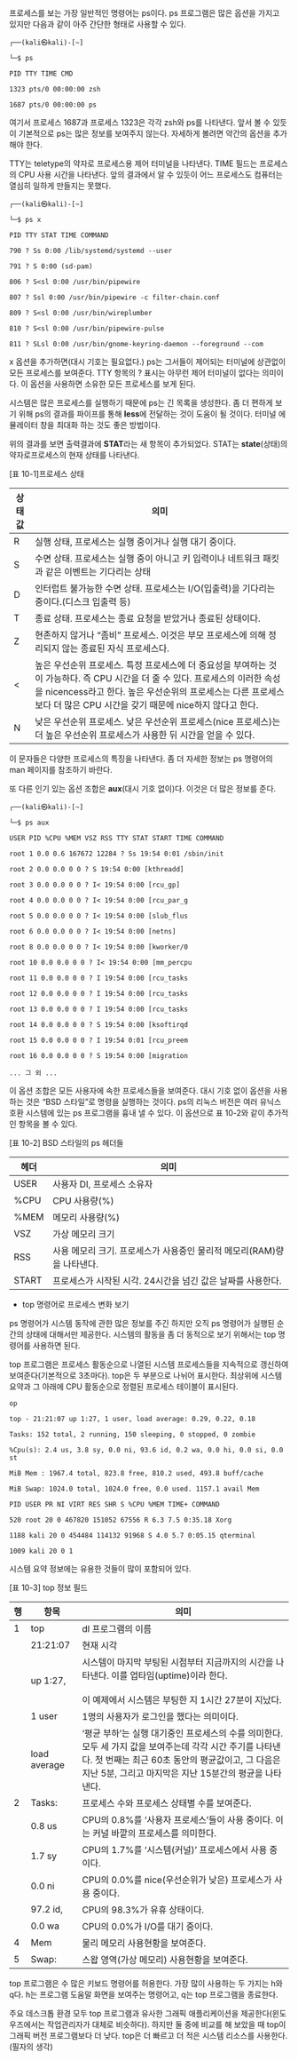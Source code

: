 

프로세스를 보는 가장 일반적인 명령어는 ps이다. ps 프로그램은 많은 옵션을 가지고 있지만 다음과 같이 아주 간단한 형태로 사용할 수 있다.


``` shell
┌──(kali㉿kali)-[~]

└─$ ps

PID TTY TIME CMD

1323 pts/0 00:00:00 zsh

1687 pts/0 00:00:00 ps
```


여기서 프로세스 1687과 프로세스 1323은 각각 zsh와 ps를 나타낸다. 앞서 볼 수 있듯이 기본적으로 ps는 많은 정보를 보여주지 않는다. 자세하게 볼려면 약간의 옵션을 추가해야 한다.

TTY는 teletype의 약자로 프로세스용 제어 터미널을 나타낸다. TIME 필드는 프로세스의 CPU 사용 시간을 나타낸다. 앞의 결과에서 알 수 있듯이 어느 프로세스도 컴퓨터는 열심히 일하게 만들지는 못했다.


``` shell
┌──(kali㉿kali)-[~]

└─$ ps x

PID TTY STAT TIME COMMAND

790 ? Ss 0:00 /lib/systemd/systemd --user

791 ? S 0:00 (sd-pam)

806 ? S<sl 0:00 /usr/bin/pipewire

807 ? Ssl 0:00 /usr/bin/pipewire -c filter-chain.conf

809 ? S<sl 0:00 /usr/bin/wireplumber

810 ? S<sl 0:00 /usr/bin/pipewire-pulse

811 ? SLsl 0:00 /usr/bin/gnome-keyring-daemon --foreground --com
```


x 옵션을 추가하면(대시 기호는 필요없다.) ps는 그서들이 제어되는 터미널에 상관없이 모든 프로세스를 보여준다. TTY 항목의 ? 표시는 아무런 제어 터미널이 없다는 의미이다. 이 옵션을 사용하면 소유한 모든 프로세스를 보게 된다.

시스템은 많은 프로세스를 실행하기 때문에 ps는 긴 목록을 생성한다. 좀 더 편하게 보기 위해 ps의 결과를 파이프를 통해 **less**에 전달하는 것이 도움이 될 것이다. 터미널 에뮬레이터 창을 최대화 하는 것도 좋은 방법이다.

위의 결과를 보면 출력결과에 **STAT**라는 새 항목이 추가되었다. STAT는 **state**(상태)의 약자로프로세스의 현재 상태를 나타낸다.




[표 10-1]프로세스 상태

| 상태 값 | 의미                                                                                                                                                        |
| ---- | --------------------------------------------------------------------------------------------------------------------------------------------------------- |
| R    | 실행 상태, 프로세스는 실행 중이거나 실행 대기 중이다.                                                                                                                           |
| S    | 수면 상태. 프로세스는 실행 중이 아니고 키 입력이나 네트워크 패킷과 같은 이벤트는 기다리는 상태                                                                                                    |
| D    | 인터럽트 불가능한 수면 상태. 프로세스는 I/O(입출력)을 기다리는 중이다.(디스크 입출력 등)                                                                                                     |
| T    | 종료 상태. 프로세스는 종료 요청을 받았거나 종료된 상태이다.                                                                                                                        |
| Z    | 현존하지 않거나 “좀비” 프로세스. 이것은 부모 프로세스에 의해 정리되지 않는 종료된 자식 프로세스다.                                                                                                 |
| <    | 높은 우선순위 프로세스. 특정 프로세스에 더 중요성을 부여하는 것이 가능하다. 즉 CPU 시간을 더 줄 수 있다. 프로세스의 이러한 속성을 nicencess라고 한다. 높은 우선순위의 프로세스는 다른 프로세스보다 더 많은 CPU 시간을 갖기 때문에 nice하지 않다고 한다. |
| N    | 낮은 우선순위 프로세스. 낮은 우선순위 프로세스(nice 프로세스)는 더 높은 우선순위 프로세스가 사용한 뒤 시간을 얻을 수 있다.                                                                                 |


이 문자들은 다양한 프로세스의 특징을 나타낸다. 좀 더 자세한 정보는 ps 명령어의 man 페이지를 참조하기 바란다.


또 다른 인기 있는 옵션 조합은 **aux**(대시 기호 없이)다. 이것은 더 많은 정보를 준다.


``` shell
┌──(kali㉿kali)-[~]

└─$ ps aux

USER PID %CPU %MEM VSZ RSS TTY STAT START TIME COMMAND

root 1 0.0 0.6 167672 12284 ? Ss 19:54 0:01 /sbin/init

root 2 0.0 0.0 0 0 ? S 19:54 0:00 [kthreadd]

root 3 0.0 0.0 0 0 ? I< 19:54 0:00 [rcu_gp]

root 4 0.0 0.0 0 0 ? I< 19:54 0:00 [rcu_par_g

root 5 0.0 0.0 0 0 ? I< 19:54 0:00 [slub_flus

root 6 0.0 0.0 0 0 ? I< 19:54 0:00 [netns]

root 8 0.0 0.0 0 0 ? I< 19:54 0:00 [kworker/0

root 10 0.0 0.0 0 0 ? I< 19:54 0:00 [mm_percpu

root 11 0.0 0.0 0 0 ? I 19:54 0:00 [rcu_tasks

root 12 0.0 0.0 0 0 ? I 19:54 0:00 [rcu_tasks

root 13 0.0 0.0 0 0 ? I 19:54 0:00 [rcu_tasks

root 14 0.0 0.0 0 0 ? S 19:54 0:00 [ksoftirqd

root 15 0.0 0.0 0 0 ? I 19:54 0:01 [rcu_preem

root 16 0.0 0.0 0 0 ? S 19:54 0:00 [migration

... 그 외 ...
```


이 옵션 조합은 모든 사용자에 속한 프로세스들을 보여준다. 대시 기호 없이 옵션을 사용하는 것은 “BSD 스타일”로 명령을 실행하는 것이다. ps의 리눅스 버전은 여러 유닉스 호환 시스템에 있는 ps 프로그램을 흉내 낼 수 있다. 이 옵션으로 표 10-2와 같이 추가적인 항목을 볼 수 있다.


[표 10-2] BSD 스타일의 ps 헤더들

| 헤더    | 의미                                         |
| ----- | ------------------------------------------ |
| USER  | 사용자 DI, 프로세스 소유자                           |
| %CPU  | CPU 사용량(%)                                 |
| %MEM  | 메모리 사용량(%)                                 |
| VSZ   | 가상 메모리 크기                                  |
| RSS   | 사용 메모리 크기. 프로세스가 사용중인 물리적 메모리(RAM)량을 나타낸다. |
| START | 프로세스가 시작된 시각. 24시간을 넘긴 값은 날짜를 사용한다.        |


- top 명령어로 프로세스 변화 보기

ps 명령어가 시스템 동작에 관한 많은 정보를 주긴 하지만 오직 ps 명령어가 실행된 순간의 상태에 대해서만 제공한다. 시스템의 활동을 좀 더 동적으로 보기 위해서는 top 명령어를 사용하면 된다.

top 프로그램은 프로세스 활동순으로 나열된 시스템 프로세스들을 지속적으로 갱신하여 보여준다(기본적으로 3초마다). top은 두 부분으로 나뉘어 표시한다. 최상위에 시스템 요약과 그 아래에 CPU 활동순으로 정렬된 프로세스 테이블이 표시된다.


``` shell
op

top - 21:21:07 up 1:27, 1 user, load average: 0.29, 0.22, 0.18

Tasks: 152 total, 2 running, 150 sleeping, 0 stopped, 0 zombie

%Cpu(s): 2.4 us, 3.8 sy, 0.0 ni, 93.6 id, 0.2 wa, 0.0 hi, 0.0 si, 0.0 st

MiB Mem : 1967.4 total, 823.8 free, 810.2 used, 493.8 buff/cache

MiB Swap: 1024.0 total, 1024.0 free, 0.0 used. 1157.1 avail Mem

PID USER PR NI VIRT RES SHR S %CPU %MEM TIME+ COMMAND

520 root 20 0 467820 151052 67556 R 6.3 7.5 0:35.18 Xorg

1188 kali 20 0 454484 114132 91968 S 4.0 5.7 0:05.15 qterminal

1009 kali 20 0 1
```


시스템 요약 정보에는 유용한 것들이 많이 포함되어 있다.



[표 10-3] top 정보 필드


| 행   | 항목           | 의미                                                                                                                                |
| --- | ------------ | --------------------------------------------------------------------------------------------------------------------------------- |
| 1   | top          | dl 프로그램의 이름                                                                                                                       |
|     | 21:21:07     | 현재 시각                                                                                                                             |
|     | up 1:27,     | 시스템이 마지막 부팅된 시점부터 지금까지의 시간을 나타낸다. 이를 업타임(uptime)이라 한다.<br><br>이 예제에서 시스템은 부팅한 지 1시간 27분이 지났다.                                     |
|     | 1 user       | 1명의 사용자가 로그인을 했다는 의미이다.                                                                                                           |
|     | load average | ‘평균 부하’는 실행 대기중인 프로세스의 수를 의미한다. 모두 세 가지 값을 보여주는데 각각 시간 주기를 나타낸다. 첫 번째는 최근 60초 동안의 평균값이고, 그 다음은 지난 5분, 그리고 마지막은 지난 15분간의 평균을 나타낸다. |
| 2   | Tasks:       | 프로세스 수와 프로세스 상태별 수를 보여준다.                                                                                                         |
|     | 0.8 us       | CPU의 0.8%를 ‘사용자 프로세스’들이 사용 중이다. 이는 커널 바깥의 프로세스를 의미한다.                                                                             |
|     | 1.7 sy       | CPU의 1.7%를 ‘시스템(커널)’ 프로세스에서 사용 중이다.                                                                                               |
|     | 0.0 ni       | CPU의 0.0%를 nice(우선순위가 낮은) 프로세스가 사용 중이다.                                                                                           |
|     | 97.2 id,     | CPU의 98.3%가 유휴 상태이다.                                                                                                              |
|     | 0.0 wa       | CPU의 0.0%가 I/O를 대기 중이다.                                                                                                           |
| 4   | Mem          | 물리 메모리 사용현황을 보여준다.                                                                                                                |
| 5   | Swap:        | 스왑 영역(가상 메모리) 사용현황을 보여준다.                                                                                                         |


top 프로그램은 수 많은 키보드 명령어를 허용한다. 가장 많이 사용하는 두 가지는 h와 q다. h는 프로그램 도움말 화면을 보여주는 명령어고, q는 top 프로그램을 종료한다.

주요 데스크톱 환경 모두 top 프로그램과 유사한 그래픽 애플리케이션을 제공한다(윈도우즈에서는 작업관리자가 대체로 비슷하다). 하지만 둘 중에 비교를 해 보았을 때 top이 그래픽 버전 프로그램보다 더 낮다. top은 더 빠르고 더 적은 시스템 리소스를 사용한다. (필자의 생각)